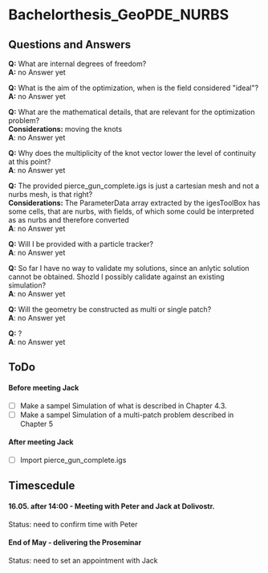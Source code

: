 # Bachelorthesis_GeoPDE_NURBS

## Questions and Answers

**Q:** What are internal degrees of freedom?<br/>
**A:** no Answer yet

**Q:** What is the aim of the optimization, when is the field considered "ideal"?<br/>
**A:** no Answer yet

**Q:** What are the mathematical details, that are relevant for the optimization problem?<br/>
**Considerations:** moving the knots<br/>
**A**: no Answer yet

**Q:** Why does the multiplicity of the knot vector lower the level of continuity at this point?<br/>
**A**: no Answer yet

**Q:** The provided pierce_gun_complete.igs is just a cartesian mesh and not a nurbs mesh, is that right?<br/>
**Considerations:** The ParameterData array extracted by the igesToolBox has some cells, that are nurbs, with fields, of which some could be interpreted as as nurbs and therefore converted<br/>
**A**: no Answer yet

**Q:** Will I be provided with a particle tracker?<br/>
**A**: no Answer yet

**Q:** So far I have no way to validate my solutions, since an anlytic solution cannot be obtained. Shozld I possibly calidate against an existing simulation?<br/>
**A**: no Answer yet

**Q:** Will the geometry be constructed as multi  or single patch?<br/>
**A**: no Answer yet

**Q:** ?<br/>
**A**: no Answer yet

## ToDo

####  Before meeting Jack
- [ ] Make a sampel Simulation of what is described in Chapter 4.3. 
- [ ] Make a sampel Simulation of a multi-patch problem described in Chapter 5 
####  After meeting Jack
- [ ] Import pierce_gun_complete.igs 

## Timescedule

#### 16.05. after 14:00 - Meeting with Peter and Jack at Dolivostr. 
Status: need to confirm time with Peter

#### End of May - delivering the Proseminar
Status: need to set an appointment with Jack

